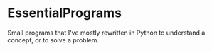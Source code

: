 # EssentialPrograms
Small programs that I've mostly rewritten in Python to understand a concept, or to solve a problem. 
